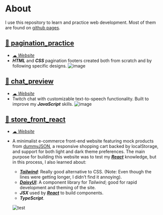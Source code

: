 # About
I use this repository to learn and practice web development. Most of them are found on [github pages](https://m4ryu5.github.io/web-dev-practice/).

## [📁 pagination_practice](./src/pagination_practice)
- [☁ _Website_](https://m4ryu5.github.io/web-dev-practice/pagination_practice/pagination.html)
- ___HTML___ and ___CSS___ pagination footers created both from scratch and by following specific designs.
  ![image](https://github.com/M4rYu5/web-dev-practice/assets/30922014/7e0829cf-eebb-46bb-a8af-29016f439f9c)

## [📁 chat_preview](./src/chat_preview)
- [☁ _Website_](https://m4ryu5.github.io/web-dev-practice/chat_preview)
- Twitch chat with customizable text-to-speech functionality. Built to improve my ___JavaScript___ skills.
![image](https://github.com/M4rYu5/web-dev-practice/assets/30922014/8c5b0cb1-93dd-4d16-9da4-3e49065bc2b7)

## [📁 store_front_react](./src/store_front_react)
- [☁ _Website_](https://m4ryu5.github.io/web-dev-practice/store_front_react)
- A minimalist e-commerce front-end website featuring mock products from [dummyJSON](https://dummyjson.com/), a responsive shopping cart backed by localStorage, and support for both light and dark theme preferences. The main purpose for building this website was to test my [___React___](https://react.dev/learn) knowledge, but in this process, I also learned about:
  - [___Tailwind___](https://tailwindcss.com/docs/installation): Really good alternative to CSS. (Note: Even though the lines were getting longer, I didn’t find it annoying).
  - [___DaisyUI___](https://daisyui.com/docs/install/): A component library for _Tailwind_; good for rapid development and theming of the site.
  - ___JSX___ used by [___React___](https://react.dev/learn) to build components.
  - ___TypeScript___.

  ![test](https://github.com/M4rYu5/web-dev-practice/assets/30922014/cdc943d8-4783-4ab4-9574-bcff767202f1)
